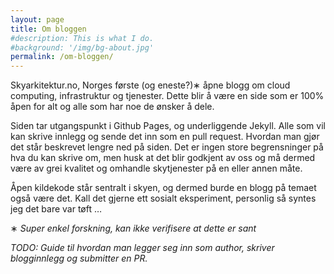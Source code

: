 ```yaml
---
layout: page
title: Om bloggen
#description: This is what I do.
#background: '/img/bg-about.jpg'
permalink: /om-bloggen/
---
```


Skyarkitektur.no, Norges første (og eneste?)&lowast; åpne blogg om cloud computing, infrastruktur og tjenester. Dette blir å være en side som er 100% åpen for alt og alle som har noe de ønsker å dele.

Siden tar utgangspunkt i Github Pages, og underliggende Jekyll. Alle som vil kan skrive innlegg og sende det inn som en pull request. Hvordan man gjør det står beskrevet lengre ned på siden. Det er ingen store begrensninger på hva du kan skrive om, men husk at det blir godkjent av oss og må dermed være av grei kvalitet og omhandle skytjenester på en eller annen måte.

Åpen kildekode står sentralt i skyen, og dermed burde en blogg på temaet også være det. Kall det gjerne ett sosialt eksperiment, personlig så syntes jeg det bare var tøft …

&lowast; *Super enkel forskning, kan ikke verifisere at dette er sant*

*TODO: Guide til hvordan man legger seg inn som author, skriver blogginnlegg og submitter en PR.*
